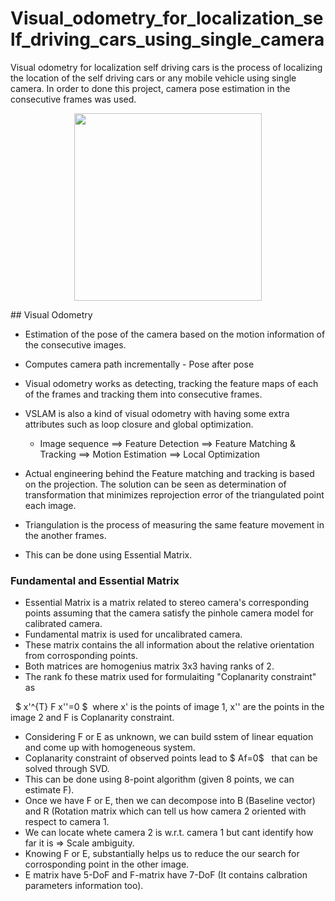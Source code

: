 # Visual_odometry_for_localization_self_driving_cars_using_single_camera
Visual odometry for localization self driving cars is the process of localizing the location of the self driving cars or any mobile vehicle using single camera. In order to done this project, camera pose estimation in the consecutive frames was used.

<p align="center">
  <img 
    width="300"
    height="300"
    src="[https://picsum.photos/300/300](https://raw.githubusercontent.com/BharatDadwaria/Visual_odometry_for_localization_self_driving_cars/main/vehicle_trajectory.PNG)"
  >
</p>
## Visual Odometry

* Estimation of the pose of the camera based on the motion information of the consecutive images. 
* Computes camera path incrementally - Pose after pose 
* Visual odometry works as detecting, tracking the feature maps of each of the frames and tracking them into consecutive frames. 
* VSLAM is also a kind of visual odometry with having some extra attributes such as loop closure and global optimization.

    * Image sequence ==> Feature Detection ==> Feature Matching & Tracking ==> Motion Estimation ==> Local Optimization
    
* Actual engineering behind the Feature matching and tracking is based on the projection. The solution can be seen as determination of transformation that minimizes reprojection error of the triangulated point each image.
* Triangulation is the process of measuring the same feature movement in the another frames. 
* This can be done using Essential Matrix.

### Fundamental and Essential Matrix
* Essential Matrix is a matrix related to stereo camera's corresponding points assuming that the camera satisfy the pinhole camera model for calibrated camera.
* Fundamental matrix is used for uncalibrated camera.
* These matrix contains the all information about the relative orientation from corrosponding points.
* Both matrices are homogenius matrix 3x3 having ranks of 2. 
* The rank fo these matrix used for formulaiting "Coplanarity constraint" as

&nbsp; $ x'^{T} F x''=0 $ &nbsp;where x' is the points of image 1, x'' are the points in the image 2 and F is Coplanarity constraint.

* Considering F or E as unknown, we can build sstem of linear equation and come up with homogeneous system.
* Coplanarity constraint of observed points lead to $ Af=0$ &nbsp; that can be solved through SVD.
* This can be done using 8-point algorithm (given 8 points, we can estimate F).
* Once we have F or E, then we can decompose into B (Baseline vector) and R (Rotation matrix which can tell us how camera 2 oriented with respect to camera 1.
* We can locate whete camera 2 is w.r.t. camera 1 but cant identify how far it is => Scale ambiguity.
* Knowing F or E, substantially helps us to reduce the our search for corrosponding point in the other image.
* E matrix have 5-DoF and F-matrix have 7-DoF (It contains calbration parameters information too). 
